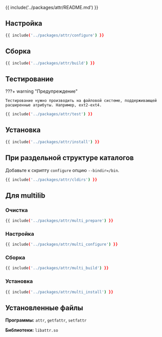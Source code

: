 {{ include('../packages/attr/README.md') }}

## Настройка

```bash 
{{ include('../packages/attr/configure') }}
```

## Сборка

```bash 
{{ include('../packages/attr/build') }}
```

## Тестирование

???+ warning "Предупреждение"
	
	Тестирование нужно производить на файловой системе, поддерживающей расширенные атрибуты. Например, ext2-ext4.

```bash 
{{ include('../packages/attr/test') }}
```

## Установка

```bash 
{{ include('../packages/attr/install') }}
```

## При раздельной структуре каталогов

Добавьте к скрипту `configure` опцию `--bindir=/bin`.

```bash 
{{ include('../packages/attr/cldirs') }}
```

## Для multilib

### Очистка

```bash 
{{ include('../packages/attr/multi_prepare') }}
```

### Настройка

```bash 
{{ include('../packages/attr/multi_configure') }}
```

### Сборка

```bash 
{{ include('../packages/attr/multi_build') }}
```

### Установка

```bash 
{{ include('../packages/attr/multi_install') }}
```

## Установленные файлы

**Программы:** `attr`, `getfattr`, `setfattr`

**Библиотеки:** `libattr.so`


